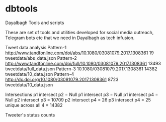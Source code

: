 # dbtools
Dayalbagh Tools and scripts

These are set of tools and utilities developed for social media outreach, Telegram bots etc that we need in Dayalbagh as tech infusion.


Tweet data analysis
Pattern-1 http://www.tandfonline.com/doi/abs/10.1080/03081079.2017.1308361        19     tweetdata/abs_data.json
Pattern-2 http://www.tandfonline.com/doi/full/10.1080/03081079.2017.1308361    13493     tweetdata/full_data.json
Pattern-3 10.1080/03081079.2017.1308361                                        14382     tweetdata/10_data.json
Pattern-4 http://dx.doi.org/10.1080/03081079.2017.1308361                       8723     tweetdata/10_data.json

Intersections
p1 intersect p2 = Null
p1 intersect p3 = Null
p1 intersect p4 = Null
p2 intersect p3 = 10709
p2 intersect p4 = 26
p3 intersect p4 = 25
unique across all 4 = 14382


Tweeter's status counts
